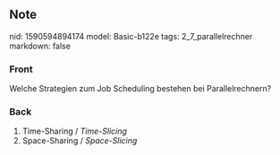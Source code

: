 ## Note
nid: 1590594894174
model: Basic-b122e
tags: 2_7_parallelrechner
markdown: false

### Front
Welche Strategien zum Job Scheduling bestehen bei Parallelrechnern?

### Back
<ol>
  <li>Time-Sharing / <i>Time-Slicing</i>
  <li>Space-Sharing / <i>Space-Slicing</i>
</ol>
